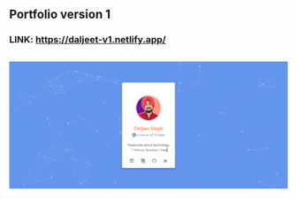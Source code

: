 ## Portfolio version 1 

### LINK: https://daljeet-v1.netlify.app/

## 
![alt text](img/Screenshot.png)
